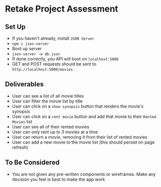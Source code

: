 # Retake Project Assessment

## Set Up

- If you haven't already, install `JSON Server`
 - `npm i json-server`
- Boot up server
 - `json-server -w db.json`
- If done correctly, you API will boot on `localhost:5000`
- GET and POST requests should be sent to `http://localhost:5000/movies`

## Deliverables

- User can see a list of all movie titles
- User can filter the movie list by title
- User can click on a `show synopsis` button that renders the movie's synopsis
- User can click on a `rent movie` button and add that movie to their `Rented Movies` list
- User can see all of their rented movies
- User can only rent up to 3 movies at a time
- User can return a movie, removing it from their list of rented movies
- User can add a new movie to the movie list (this should persist on page refresh)

## To Be Considered

- You are not given any pre-written components or wireframes. Make any decision you feel is best to make the app work
